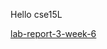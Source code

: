 Hello cse15L


[lab-report-3-week-6](https://kyy006.github.io/cse15l-lab-reports/lab-report-3-week-6.html)
